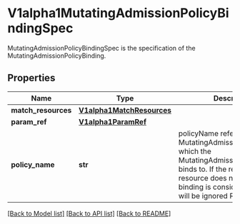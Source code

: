 # V1alpha1MutatingAdmissionPolicyBindingSpec

MutatingAdmissionPolicyBindingSpec is the specification of the MutatingAdmissionPolicyBinding.
## Properties
Name | Type | Description | Notes
------------ | ------------- | ------------- | -------------
**match_resources** | [**V1alpha1MatchResources**](V1alpha1MatchResources.md) |  | [optional] 
**param_ref** | [**V1alpha1ParamRef**](V1alpha1ParamRef.md) |  | [optional] 
**policy_name** | **str** | policyName references a MutatingAdmissionPolicy name which the MutatingAdmissionPolicyBinding binds to. If the referenced resource does not exist, this binding is considered invalid and will be ignored Required. | [optional] 

[[Back to Model list]](../README.md#documentation-for-models) [[Back to API list]](../README.md#documentation-for-api-endpoints) [[Back to README]](../README.md)


